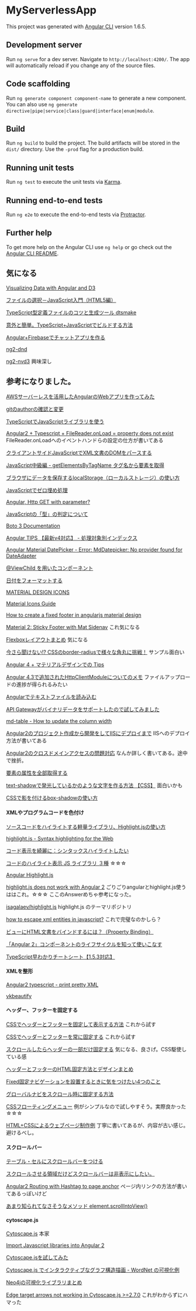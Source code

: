 # MyServerlessApp

This project was generated with [Angular CLI](https://github.com/angular/angular-cli) version 1.6.5.

## Development server

Run `ng serve` for a dev server. Navigate to `http://localhost:4200/`. The app will automatically reload if you change any of the source files.

## Code scaffolding

Run `ng generate component component-name` to generate a new component. You can also use `ng generate directive|pipe|service|class|guard|interface|enum|module`.

## Build

Run `ng build` to build the project. The build artifacts will be stored in the `dist/` directory. Use the `-prod` flag for a production build.

## Running unit tests

Run `ng test` to execute the unit tests via [Karma](https://karma-runner.github.io).

## Running end-to-end tests

Run `ng e2e` to execute the end-to-end tests via [Protractor](http://www.protractortest.org/).

## Further help

To get more help on the Angular CLI use `ng help` or go check out the [Angular CLI README](https://github.com/angular/angular-cli/blob/master/README.md).

## 気になる

[Visualizing Data with Angular and D3](https://medium.com/netscape/visualizing-data-with-angular-and-d3-209dde784aeb)

[ファイルの選択－JavaScript入門（HTML5編）](http://www.pori2.net/html5/File/010.html)

[TypeScript型定義ファイルのコツと生成ツール dtsmake](https://qiita.com/ConquestArrow/items/450f961c3d54bc932cf3)

[意外と簡単。TypeScript+JavaScriptでビルドする方法](https://clickan.click/ts-js-build/)

[Angular+Firebaseでチャットアプリを作る](https://qiita.com/Yamamoto0525/items/a76ea4b3924eeb82b0f9)

[ng2-dnd](https://www.npmjs.com/package/ng2-dnd)

[ng2-nvd3](https://github.com/krispo/ng2-nvd3)
 興味深し

## 参考になりました。

[AWSサーバーレスを活用したAngularのWebアプリを作ってみた](http://acro-engineer.hatenablog.com/entry/2017/12/13/120000)

[gitのauthorの確認と変更](https://hacknote.jp/archives/15745/)

[TypeScriptでJavaScriptライブラリを使う](http://3jigen.net/2017/03/post-368/)

[Angular2 + Typescript + FileReader.onLoad = property does not exist](https://stackoverflow.com/questions/41737620/angular2-typescript-filereader-onload-property-does-not-exist)
  FileReader.onLoadへのイベントハンドらの設定の仕方が書いてある

[クライアントサイドJavaScriptでXML文書のDOMをパースする](https://qiita.com/tom_konda/items/5e9824b38842615c9df1)

[JavaScript中級編 - getElementsByTagName タグ名から要素を取得](http://wp-p.info/tpl_rep.php?cat=js-intermediate&fl=r3)

[ブラウザにデータを保存するlocalStorage（ローカルストレージ）の使い方](https://www.granfairs.com/blog/staff/local-storage-01)

[JavaScriptでゼロ埋め処理](https://qiita.com/cress_cc/items/3e820fe1695f13793df3)

[Angular, Http GET with parameter?](https://stackoverflow.com/questions/44280303/angular-http-get-with-parameter/44282037)

[JavaScriptの「型」の判定について](https://qiita.com/south37/items/c8d20a069fcbfe4fce85)

[Boto 3 Documentation](https://boto3.readthedocs.io/en/latest/index.html)

[Angular TIPS 【最新v4対応】 - 処理対象別インデックス](https://www.buildinsider.net/web/angulartips)

[Angular Material DatePicker - Error: MdDatepicker: No provider found for DateAdapter](https://stackoverflow.com/questions/46337774/angular-material-datepicker-error-mddatepicker-no-provider-found-for-dateada)

[@ViewChild を用いたコンポーネント](http://angular.keicode.com/basics/component-interaction-viewchild.php)

[日付をフォーマットする](https://qiita.com/osakanafish/items/c64fe8a34e7221e811d0)

[MATERIAL DESIGN ICONS](https://material.io/icons/)

[Material Icons Guide](http://google.github.io/material-design-icons/#icon-font-for-the-web)

[How to create a fixed footer in angularjs material design](https://stackoverflow.com/questions/35814455/how-to-create-a-fixed-footer-in-angularjs-material-design)

[Material 2: Sticky Footer with Mat Sidenav](https://blog.thecodecampus.de/material-2-sticky-footer-mat-sidenav/)
 これ気になる

[Flexboxレイアウトまとめ](https://qiita.com/takanorip/items/a51989312160530d89a1) 気になる

[今さら聞けない!? CSSのborder-radiusで様々な角丸に挑戦！](https://www.webcreatorbox.com/tech/border-radius) サンプル面白い

[Angular 4 + マテリアルデザインでの Tips](https://qiita.com/TsuyoshiUshio@github/items/70b9dbb1d0362ba4f478)

[Angular 4.3で追加されたHttpClientModuleについてのメモ](https://qiita.com/ponday/items/1ec0e500cd801286845e) ファイルアップロードの進捗が得られるみたい

[Angularでテキストファイルを読み込む](http://daikiojm.hatenablog.com/entry/2017/10/10/000000)

[API Gatewayがバイナリデータをサポートしたので試してみました](https://dev.classmethod.jp/cloud/aws/binary-data-supported-by-api-gateway/)

[md-table - How to update the column width](https://stackoverflow.com/questions/45159066/md-table-how-to-update-the-column-width)

[Angular2のプロジェクト作成から開発をしてIISにデプロイまで](http://www.ifelse.jp/blog/angular2-basic-training-01) IISへのデプロイ方法が書いてある

[Angular2のクロスドメインアクセスの問題対応](http://www.ifelse.jp/blog/angular-tips-01) なんか詳しく書いてある。途中で挫折。

[要素の属性を全部取得する](http://hokaccha.hatenablog.com/entry/20130819/1376895914)

[text-shadowで発光しているかのような文字を作る方法 【CSS】](http://9-bb.com/text-shadow%E3%81%A7%E7%99%BA%E5%85%89%E3%81%97%E3%81%A6%E3%81%84%E3%82%8B%E3%81%8B%E3%81%AE%E3%82%88%E3%81%86%E3%81%AA%E6%96%87%E5%AD%97%E3%82%92%E4%BD%9C%E3%82%8B%E6%96%B9%E6%B3%95-%E3%80%90css/) 面白いかも

[CSSで影を付けるbox-shadowの使い方](http://webnonotes.com/css/box-shadow/)


#### XMLやプログラムコードを色付け

[ソースコードをハイライトする軽量ライブラリ、Highlight.jsの使い方](https://syncer.jp/how-to-use-highlightjs)

[highlight.js - Syntax highlighting for the Web](https://highlightjs.org/)

[コード表示を綺麗に：シンタックスハイライトしたい](https://qiita.com/rico/items/1c64075a53cbe507c836)

[コードのハイライト表示 JS ライブラリ ３種](https://qiita.com/tadnakam/items/1323d03743fc0101aa50)
☆☆☆

[Angular Highlight.js](https://murhafsousli.github.io/ngx-highlightjs/)

[highlight.js does not work with Angular 2](https://stackoverflow.com/questions/37307943/highlight-js-does-not-work-with-angular-2) ごりごりangularとhighlight.js使うははこれ。☆☆☆  ここのAnswerめちゃ参考になった。

[isagalaev/highlight.js](https://github.com/isagalaev/highlight.js/tree/master/src/styles) highlight.js のテーマリポジトリ


[how to escape xml entities in javascript?](https://stackoverflow.com/questions/7918868/how-to-escape-xml-entities-in-javascript)
これで完璧なのかしら？

[ビューにHTML文書をバインドするには？（Property Binding）](https://www.buildinsider.net/web/angulartips/007)

[「Angular 2」コンポーネントのライフサイクルを知って使いこなす](https://codezine.jp/article/detail/10046)

[TypeScript早わかりチートシート【1.5.3対応】](https://www.buildinsider.net/language/quicktypescript/01)



#### XMLを整形
[Angular2 typescript - print pretty XML](https://stackoverflow.com/questions/42268268/angular2-typescript-print-pretty-xml)

[vkbeautify](https://code.google.com/archive/p/vkbeautify/)


#### ヘッダー、フッターを固定する

[CSSでヘッダーとフッターを固定して表示する方法](http://proengineer.internous.co.jp/content/columnfeature/6491) これから試す

[CSSでヘッダーとフッターを常に固定する](http://webnonotes.com/css/header_footer/) これから試す

[スクロールしたらヘッダーの一部だけ固定する](http://chibinowa.net/note/js/fixedheader.html) 気になる、良さげ。CSS駆使している感

[ヘッダーとフッターのHTML固定方法とデザインまとめ](https://seolaboratory.jp/internal/2016091244065.php)

[Fixed固定ナビゲーションを設置するときに気をつけたい4つのこと](https://liginc.co.jp/web/js/jquery/80140)

[グローバルナビをスクロール時に固定する方法](http://morobrand.net/mororeco/jquery/fixednavi/)

[CSSフローティングメニュー](http://www.shurey.com/html/css_menu.html) 例がシンプルなので試しやすそう。実際良かった ☆☆☆

[HTML+CSSによるウェブページ制作例](http://www.htmq.com/csskihon/401.shtml)  丁寧に書いてあるが、内容が古い感じ。避けるべし。


#### スクロールバー

[テーブル・セルにスクロールバーをつける](http://kowaza.boo.jp/03table/table-07-0scroll.html)

[スクロールさせる領域だけどスクロールバーは非表示にしたい。](https://qiita.com/naru0504/items/ff0c77775223dc5a9148)

[Angular2 Routing with Hashtag to page anchor](https://stackoverflow.com/questions/36101756/angular2-routing-with-hashtag-to-page-anchor) ページ内リンクの方法が書いてあるっぽいけど

[あまり知られてなさそうなメソッド element.scrollIntoView()](https://qiita.com/amamamaou/items/728d571d508347b2bc82)


#### cytoscape.js

[Cytoscape.js](http://js.cytoscape.org/) 本家

[Import Javascript libraries into Angular 2](http://techscreen.at/node/3079)

[Cytoscape.jsを試してみた](http://steavevaivai.hatenablog.com/entry/2017/03/25/065734)

[Cytoscape.js でインタラクティブなグラフ構造描画 - WordNet の可視化例](http://shinaisan.hatenablog.com/entry/2017/04/30/230908)

[Neo4jの可視化ライブラリまとめ](https://www.slideshare.net/mkiuchi4/201769-neo4j)

[Edge target arrows not working in Cytoscape.js >=2.7.0](https://stackoverflow.com/questions/37822572/edge-target-arrows-not-working-in-cytoscape-js-2-7-0) これがわからずにハマった